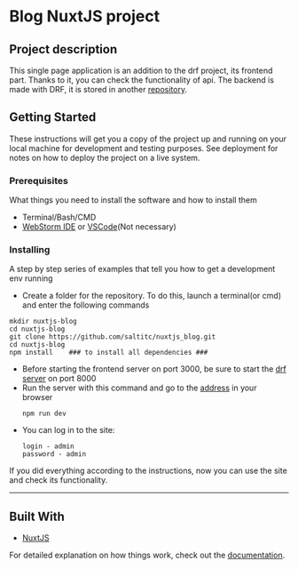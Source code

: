 # Blog NuxtJS project

## Project description

This single page application is an addition to the drf project, its frontend part. Thanks to it, you can check the functionality of api.
The backend is made with DRF, it is stored in another [repository](https://github.com/saltitc/drf-blog). 


## Getting Started

These instructions will get you a copy of the project up and running on your local machine for development and testing purposes. See deployment for notes on how to deploy the project on a live system.

### Prerequisites

What things you need to install the software and how to install them


+ Terminal/Bash/CMD
+ [WebStorm IDE](https://www.jetbrains.com/ru-ru/webstorm/download/#section=mac) or [VSCode](https://code.visualstudio.com)(Not necessary)



### Installing

A step by step series of examples that tell you how to get a development env running

+ Create a folder for the repository. To do this, launch a terminal(or cmd) and enter the following commands
```
mkdir nuxtjs-blog
cd nuxtjs-blog
git clone https://github.com/saltitc/nuxtjs_blog.git
cd nuxtjs-blog
npm install    ### to install all dependencies ###
```

+ Before starting the frontend server on port 3000, be sure to start the [drf server](https://github.com/saltitc/drf-blog) on port 8000
+ Run the server with this command and go to the [address](http://127.0.0.1:3000/) in your browser
  ```
  npm run dev
  ```
+ You can log in to the site:
  ```
  login - admin
  password - admin
  ```


If you did everything according to the instructions, now you can use the site and check its functionality.
___

## Built With

* [NuxtJS](https://nuxt.com)


For detailed explanation on how things work, check out the [documentation](https://nuxt.com/docs).

